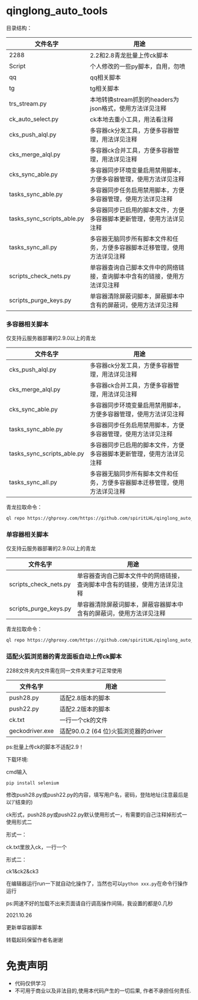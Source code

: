 # qinglong_auto_tools


目录结构：

| 文件名字 | 用途 |
|  ----  | ----  |
| 2288 | 2.2和2.8青龙批量上传ck脚本 |
| Script | 个人修改的一些py脚本，自用，勿喷 |
| qq | qq相关脚本 |
| tg | tg相关脚本 |
| trs_stream.py | 本地转换stream抓到的headers为json格式，使用方法详见注释 |
| ck_auto_select.py | ck本地去重小工具，用法看注释 |  
| cks_push_alql.py | 多容器ck分发工具，方便多容器管理，用法详见注释 |
| cks_merge_alql.py | 多容器ck合并工具，方便多容器管理，用法详见注释 |
| cks_sync_able.py | 多容器同步环境变量启用禁用脚本，方便多容器管理，使用方法详见注释 |
| tasks_sync_able.py | 多容器同步任务启用禁用脚本，方便多容器管理，使用方法详见注释 |
| tasks_sync_scripts_able.py | 多容器同步已启用的脚本文件，方便多容器脚本更新管理，使用方法详见注释 |
| tasks_sync_all.py | 多容器无脑同步所有脚本文件和任务，方便多容器脚本迁移管理，使用方法详见注释 |
| scripts_check_nets.py | 单容器查询自己脚本文件中的网络链接，查询脚本中含有的链接，使用方法详见注释 |
| scripts_purge_keys.py | 单容器清除屏蔽词脚本，屏蔽脚本中含有的屏蔽词，使用方法详见注释 |


### 多容器相关脚本 

仅支持云服务器部署的2.9.0以上的青龙

| 文件名字 | 用途 |
|  ----  | ----  |
| cks_push_alql.py | 多容器ck分发工具，方便多容器管理，用法详见注释 |
| cks_merge_alql.py | 多容器ck合并工具，方便多容器管理，用法详见注释 |
| cks_sync_able.py | 多容器同步环境变量启用禁用脚本，方便多容器管理，使用方法详见注释 |
| tasks_sync_able.py | 多容器同步任务启用禁用脚本，方便多容器管理，使用方法详见注释 |
| tasks_sync_scripts_able.py | 多容器同步已启用的脚本文件，方便多容器脚本更新管理，使用方法详见注释 |
| tasks_sync_all.py | 多容器无脑同步所有脚本文件和任务，方便多容器脚本迁移管理，使用方法详见注释 |

青龙拉取命令：

```bash
ql repo https://ghproxy.com/https://github.com/spiritLHL/qinglong_auto_tools.git "tasks_|cks_"
```

### 单容器相关脚本

仅支持云服务器部署的2.9.0以上的青龙

| 文件名字 | 用途 |
|  ----  | ----  |
| scripts_check_nets.py | 单容器查询自己脚本文件中的网络链接，查询脚本中含有的链接，使用方法详见注释 |
| scripts_purge_keys.py | 单容器清除屏蔽词脚本，屏蔽容器脚本中含有的屏蔽词，使用方法详见注释 |

青龙拉取命令：

```bash
ql repo https://ghproxy.com/https://github.com/spiritLHL/qinglong_auto_tools.git "scripts_"
```

### 适配火狐浏览器的青龙面板自动上传ck脚本

2288文件夹内文件需在同一文件夹里才可正常使用

| 文件名字 | 用途 |
|  ----  | ----  |
| push28.py | 适配2.8版本的脚本 |  
| push22.py | 适配2.2版本的脚本 |  
| ck.txt | 一行一个ck的文件 |   
| geckodriver.exe | 适配90.0.2 (64 位)火狐浏览器的driver |   

ps:批量上传ck的脚本不适配2.9！

下载环境:

cmd输入

```bash
pip install selenium
```

修改push28.py或push22.py的内容，填写用户名，密码，登陆地址(注意最后是以‘/’结束的)

ck形式，push28.py或push22.py默认使用形式一，有需要的自己注释掉形式一使用形式二

形式一：

ck.txt里放入ck，一行一个

形式二：

ck1&ck2&ck3

在编辑器运行run一下就自动化操作了，当然也可以```python xxx.py```在命令行操作运行

ps:网速不好的加载不出来页面请自行调高操作间隔，我设置的都是0.几秒

2021.10.26

更新单容器脚本

转载起码保留作者名谢谢


# 免责声明

* 代码仅供学习
* 不可用于商业以及非法目的,使用本代码产生的一切后果, 作者不承担任何责任.
